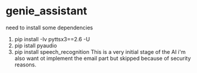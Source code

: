 # genie_assistant

need to install some dependencies

  1. pip install -Iv pyttsx3==2.6 -U
  2. pip istall pyaudio
  3. pip install speech_recognition
 This is a very initial stage of the AI i'm also want ot implement the email part but skipped because of security reasons.

